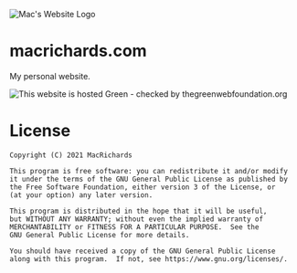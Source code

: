 ![Mac's Website Logo](https://i.imgur.com/Itea24j.jpg)

# macrichards.com
My personal website.

<img src="https://api.thegreenwebfoundation.org/greencheckimage/macrichards.com?nocache=true" alt="This website is hosted Green - checked by thegreenwebfoundation.org">

# License
    Copyright (C) 2021 MacRichards

    This program is free software: you can redistribute it and/or modify
    it under the terms of the GNU General Public License as published by
    the Free Software Foundation, either version 3 of the License, or
    (at your option) any later version.

    This program is distributed in the hope that it will be useful,
    but WITHOUT ANY WARRANTY; without even the implied warranty of
    MERCHANTABILITY or FITNESS FOR A PARTICULAR PURPOSE.  See the
    GNU General Public License for more details.

    You should have received a copy of the GNU General Public License
    along with this program.  If not, see https://www.gnu.org/licenses/.

